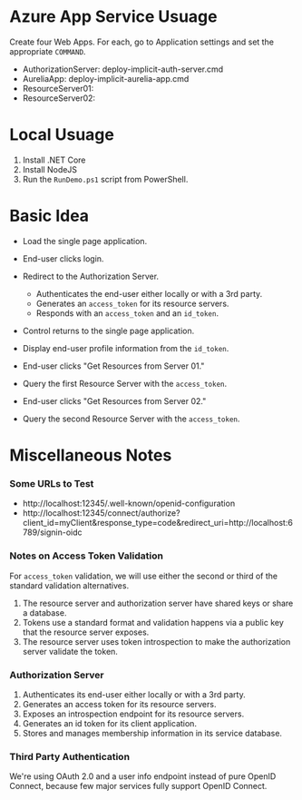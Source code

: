 
# Azure App Service Usuage

Create four Web Apps. For each, go to Application settings and set the appropriate `COMMAND`.

* AuthorizationServer: deploy-implicit-auth-server.cmd
* AureliaApp: deploy-implicit-aurelia-app.cmd
* ResourceServer01: 
* ResourceServer02: 

# Local Usuage

1. Install .NET Core
2. Install NodeJS
3. Run the `RunDemo.ps1` script from PowerShell.

# Basic Idea

* Load the single page application.

* End-user clicks login.
* Redirect to the Authorization Server.
    * Authenticates the end-user either locally or with a 3rd party.
    * Generates an `access_token` for its resource servers.
    * Responds with an `access_token` and an `id_token`.

* Control returns to the single page application. 
* Display end-user profile information from the `id_token`. 

* End-user clicks "Get Resources from Server 01." 
* Query the first Resource Server with the `access_token`.

* End-user clicks "Get Resources from Server 02." 
* Query the second Resource Server with the `access_token`. 

# Miscellaneous Notes

### Some URLs to Test

* http://localhost:12345/.well-known/openid-configuration
* http://localhost:12345/connect/authorize?client_id=myClient&response_type=code&redirect_uri=http://localhost:6789/signin-oidc

### Notes on Access Token Validation 

For `access_token` validation, we will use either the second or third of the standard validation alternatives.

1. The resource server and authorization server have shared keys or share a database. 
2. Tokens use a standard format and validation happens via a public key that the resource server exposes.
3. The resource server uses token introspection to make the authorization server validate the token.

### Authorization Server

1. Authenticates its end-user either locally or with a 3rd party.
2. Generates an access token for its resource servers.
3. Exposes an introspection endpoint for its resource servers.
4. Generates an id token for its client application.
5. Stores and manages membership information in its service database.

### Third Party Authentication

We're using OAuth 2.0 and a user info endpoint instead of pure OpenID Connect, because few major services fully support OpenID Connect.